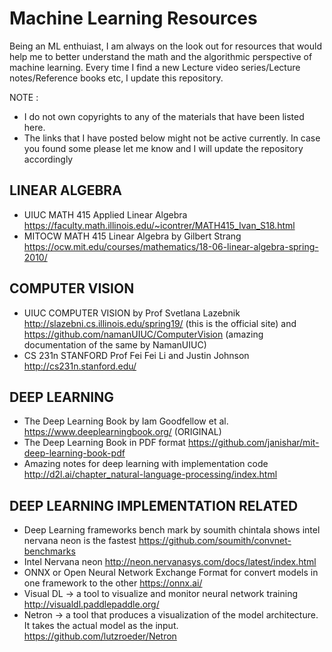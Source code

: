 # Machine Learning Resources

Being an ML enthuiast, I am always on the look out for resources that would help me to better understand the math and the algorithmic perspective of machine learning. Every time I find a new Lecture video series/Lecture notes/Reference books etc, I update this repository.

NOTE : 
- I do not own copyrights to any of the materials that have been listed here. 
- The links that I have posted below might not be active currently. In case you found some please let me know and I will update the repository accordingly

## LINEAR ALGEBRA

- UIUC MATH 415 Applied Linear Algebra https://faculty.math.illinois.edu/~icontrer/MATH415_Ivan_S18.html
- MITOCW MATH 415 Linear Algebra by Gilbert Strang https://ocw.mit.edu/courses/mathematics/18-06-linear-algebra-spring-2010/

 ## COMPUTER VISION
 
 - UIUC COMPUTER VISION by Prof Svetlana Lazebnik http://slazebni.cs.illinois.edu/spring19/ (this is the official site) and https://github.com/namanUIUC/ComputerVision (amazing documentation of the same by NamanUIUC)
 - CS 231n STANFORD Prof Fei Fei Li and Justin Johnson http://cs231n.stanford.edu/

## DEEP LEARNING

- The Deep Learning Book by Iam Goodfellow et al. https://www.deeplearningbook.org/ (ORIGINAL)
- The Deep Learning Book in PDF format https://github.com/janishar/mit-deep-learning-book-pdf
- Amazing notes for deep learning with implementation code http://d2l.ai/chapter_natural-language-processing/index.html

## DEEP LEARNING IMPLEMENTATION RELATED
- Deep Learning frameworks bench mark by soumith chintala shows intel nervana neon is the fastest https://github.com/soumith/convnet-benchmarks 
- Intel Nervana neon http://neon.nervanasys.com/docs/latest/index.html
- ONNX or Open Neural Network Exchange Format for convert models in one framework to the other https://onnx.ai/
- Visual DL -> a tool to visualize and monitor neural network training http://visualdl.paddlepaddle.org/
- Netron -> a tool that produces a visualization of the model architecture. It takes the actual model as the input. https://github.com/lutzroeder/Netron
